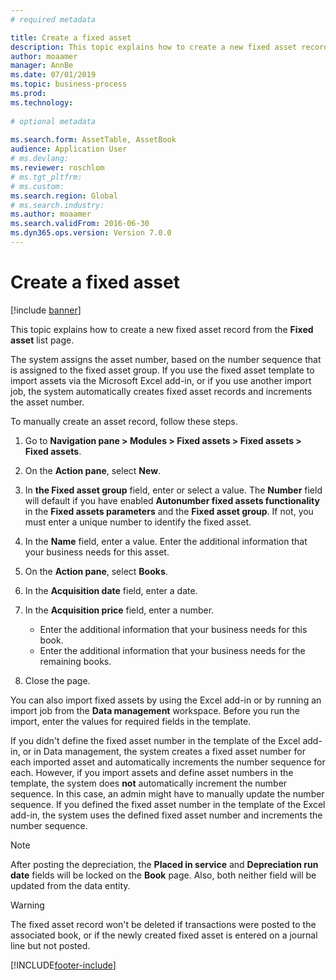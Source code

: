 ```yaml
---
# required metadata

title: Create a fixed asset
description: This topic explains how to create a new fixed asset record from the Fixed asset list page.
author: moaamer
manager: AnnBe 
ms.date: 07/01/2019
ms.topic: business-process 
ms.prod:  
ms.technology:  
 
# optional metadata 
 
ms.search.form: AssetTable, AssetBook   
audience: Application User 
# ms.devlang:  
ms.reviewer: roschlom
# ms.tgt_pltfrm:  
# ms.custom:  
ms.search.region: Global
# ms.search.industry: 
ms.author: moaamer
ms.search.validFrom: 2016-06-30 
ms.dyn365.ops.version: Version 7.0.0 
---
```

# Create a fixed asset

[!include [banner](../../includes/banner.md)]

This topic explains how to create a new fixed asset record from the **Fixed asset** list page.

The system assigns the asset number, based on the number sequence that is assigned to the fixed asset group. If you use the fixed asset template to import assets via the Microsoft Excel add-in, or if you use another import job, the system automatically creates fixed asset records and increments the asset number.

To manually create an asset record, follow these steps.

1. Go to **Navigation pane \> Modules \> Fixed assets \> Fixed assets \> Fixed assets**.
2. On the **Action pane**, select **New**.
3. In **the Fixed asset group** field, enter or select a value. The **Number** field will default if you have enabled **Autonumber fixed assets functionality** in the **Fixed assets parameters** and the **Fixed asset group**. If not, you must enter a unique number to identify the fixed asset.
4. In the **Name** field, enter a value. Enter the additional information that your business needs for this asset.
5. On the **Action pane**, select **Books**.
6. In the **Acquisition date** field, enter a date.
7. In the **Acquisition price** field, enter a number.

    - Enter the additional information that your business needs for this book.
    - Enter the additional information that your business needs for the remaining books.

8. Close the page.

You can also import fixed assets by using the Excel add-in or by running an import job from the **Data management** workspace. Before you run the import, enter the values for required fields in the template.

If you didn't define the fixed asset number in the template of the Excel add-in, or in Data management, the system creates a fixed asset number for each imported asset and automatically increments the number sequence for each. However, if you import assets and define asset numbers in the template, the system does **not** automatically increment the number sequence. In this case, an admin might have to manually update the number sequence. If you defined the fixed asset number in the template of the Excel add-in, the system uses the defined fixed asset number and increments the number sequence.

> [!NOTE]                                                                                                         
> After posting the depreciation, the **Placed in service** and **Depreciation run date** fields will be locked on the **Book** page. Also, both neither field will be updated from the data entity.

> [!WARNING]
> The fixed asset record won't be deleted if transactions were posted to the associated book, or if the newly created fixed asset is entered on a journal line but not posted. 


[!INCLUDE[footer-include](../../../includes/footer-banner.md)]